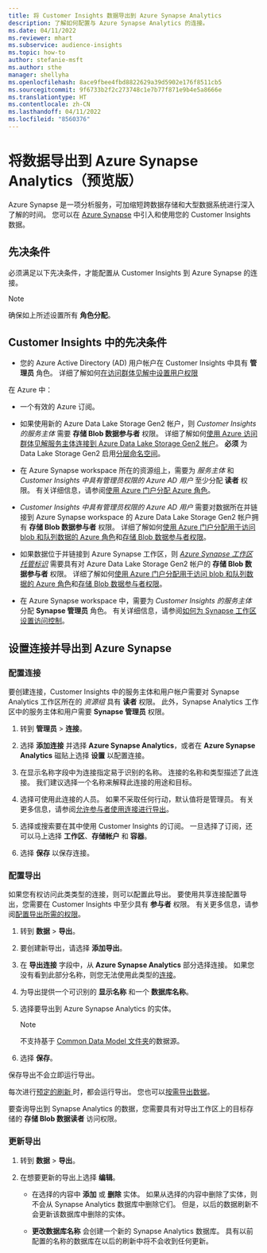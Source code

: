 ```yaml
---
title: 将 Customer Insights 数据导出到 Azure Synapse Analytics
description: 了解如何配置与 Azure Synapse Analytics 的连接。
ms.date: 04/11/2022
ms.reviewer: mhart
ms.subservice: audience-insights
ms.topic: how-to
author: stefanie-msft
ms.author: sthe
manager: shellyha
ms.openlocfilehash: 8ace9fbee4fbd8822629a39d5902e176f8511cb5
ms.sourcegitcommit: 9f6733b2f2c273748c1e7b77f871e9b4e5a8666e
ms.translationtype: HT
ms.contentlocale: zh-CN
ms.lasthandoff: 04/11/2022
ms.locfileid: "8560376"
---
```

# <a name="export-data-to-azure-synapse-analytics-preview"></a>将数据导出到 Azure Synapse Analytics（预览版）

Azure Synapse 是一项分析服务，可加缩短跨数据存储和大型数据系统进行深入了解的时间。 您可以在 [Azure Synapse](/azure/synapse-analytics/overview-what-is) 中引入和使用您的 Customer Insights 数据。

## <a name="prerequisites"></a>先决条件

必须满足以下先决条件，才能配置从 Customer Insights 到 Azure Synapse 的连接。 

> [!NOTE]
> 确保如上所述设置所有 **角色分配**。  

## <a name="prerequisites-in-customer-insights"></a>Customer Insights 中的先决条件

* 您的 Azure Active Directory (AD) 用户帐户在 Customer Insights 中具有 **管理员** 角色。 详细了解如何[在访问群体见解中设置用户权限](permissions.md#assign-roles-and-permissions)

在 Azure 中： 

- 一个有效的 Azure 订阅。

- 如果使用新的 Azure Data Lake Storage Gen2 帐户，则 *Customer Insights 的服务主体* 需要 **存储 Blob 数据参与者** 权限。 详细了解如何[使用 Azure 访问群体见解服务主体连接到 Azure Data Lake Storage Gen2 帐户](connect-service-principal.md)。 **必须** 为 Data Lake Storage Gen2 启用[分层命名空间](/azure/storage/blobs/data-lake-storage-namespace)。

- 在 Azure Synapse workspace 所在的资源组上，需要为 *服务主体* 和 *Customer Insights 中具有管理员权限的 Azure AD 用户* 至少分配 **读者** 权限。 有关详细信息，请参阅[使用 Azure 门户分配 Azure 角色](/azure/role-based-access-control/role-assignments-portal)。

- *Customer Insights 中具有管理员权限的 Azure AD 用户* 需要对数据所在并链接到 Azure Synapse workspace 的 Azure Data Lake Storage Gen2 帐户拥有 **存储 Blob 数据参与者** 权限。 详细了解如何[使用 Azure 门户分配用于访问 blob 和队列数据的 Azure 角色](/azure/storage/common/storage-auth-aad-rbac-portal)和[存储 Blob 数据参与者权限](/azure/role-based-access-control/built-in-roles#storage-blob-data-contributor)。

- 如果数据位于并链接到 Azure Synapse 工作区，则 *[Azure Synapse 工作区托管标识](/azure/synapse-analytics/security/synapse-workspace-managed-identity)* 需要具有对 Azure Data Lake Storage Gen2 帐户的 **存储 Blob 数据参与者** 权限。 详细了解如何[使用 Azure 门户分配用于访问 blob 和队列数据的 Azure 角色](/azure/storage/common/storage-auth-aad-rbac-portal)和[存储 Blob 数据参与者权限](/azure/role-based-access-control/built-in-roles#storage-blob-data-contributor)。

- 在 Azure Synapse workspace 中，需要为 *Customer Insights 的服务主体* 分配 **Synapse 管理员** 角色。 有关详细信息，请参阅[如何为 Synapse 工作区设置访问控制](/azure/synapse-analytics/security/how-to-set-up-access-control)。

## <a name="set-up-the-connection-and-export-to-azure-synapse"></a>设置连接并导出到 Azure Synapse

### <a name="configure-a-connection"></a>配置连接

要创建连接，Customer Insights 中的服务主体和用户帐户需要对 Synapse Analytics 工作区所在的 *资源组* 具有 **读者** 权限。 此外，Synapse Analytics 工作区中的服务主体和用户需要 **Synapse 管理员** 权限。 

1. 转到 **管理员** > **连接**。

1. 选择 **添加连接** 并选择 **Azure Synapse Analytics**，或者在 **Azure Synapse Analytics** 磁贴上选择 **设置** 以配置连接。

1. 在显示名称字段中为连接指定易于识别的名称。 连接的名称和类型描述了此连接。 我们建议选择一个名称来解释此连接的用途和目标。

1. 选择可使用此连接的人员。 如果不采取任何行动，默认值将是管理员。 有关更多信息，请参阅[允许参与者使用连接进行导出](connections.md#allow-contributors-to-use-a-connection-for-exports)。

1. 选择或搜索要在其中使用 Customer Insights 的订阅。 一旦选择了订阅，还可以马上选择 **工作区**、**存储帐户** 和 **容器**。

1. 选择 **保存** 以保存连接。

### <a name="configure-an-export"></a>配置导出

如果您有权访问此类类型的连接，则可以配置此导出。 要使用共享连接配置导出，您需要在 Customer Insights 中至少具有 **参与者** 权限。 有关更多信息，请参阅[配置导出所需的权限](export-destinations.md#set-up-a-new-export)。

1. 转到 **数据** > **导出**。

1. 要创建新导出，请选择 **添加导出**。

1. 在 **导出连接** 字段中，从 **Azure Synapse Analytics** 部分选择连接。 如果您没有看到此部分名称，则您无法使用此类型的[连接](connections.md)。

1. 为导出提供一个可识别的 **显示名称** 和一个 **数据库名称**。

1. 选择要导出到 Azure Synapse Analytics 的实体。
   > [!NOTE]
   > 不支持基于 [Common Data Model 文件夹](connect-common-data-model.md)的数据源。

2. 选择 **保存**。

保存导出不会立即运行导出。

每次进行[预定的刷新 ](system.md#schedule-tab)时，都会运行导出。 您也可以[按需导出数据](export-destinations.md#run-exports-on-demand)。

要查询导出到 Synapse Analytics 的数据，您需要具有对导出工作区上的目标存储的 **存储 Blob 数据读者** 访问权限。 

### <a name="update-an-export"></a>更新导出

1. 转到 **数据** > **导出**。

1. 在想要更新的导出上选择 **编辑**。

   - 在选择的内容中 **添加** 或 **删除** 实体。 如果从选择的内容中删除了实体，则不会从 Synapse Analytics 数据库中删除它们。 但是，以后的数据刷新不会更新该数据库中删除的实体。

   - **更改数据库名称** 会创建一个新的 Synapse Analytics 数据库。 具有以前配置的名称的数据库在以后的刷新中将不会收到任何更新。
